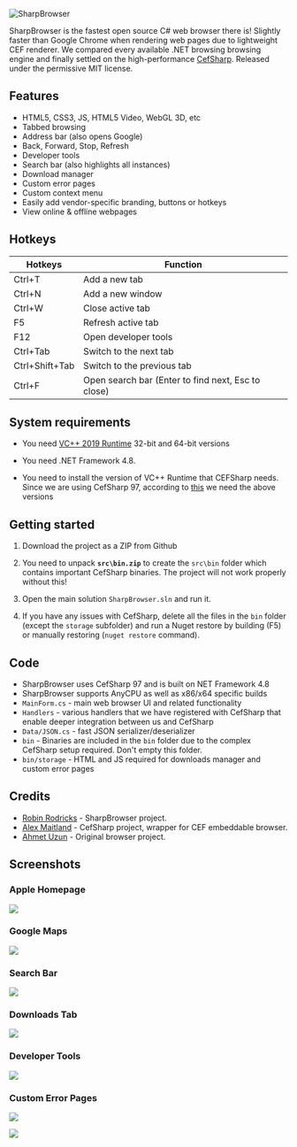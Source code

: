 ![SharpBrowser](https://github.com/sharpbrowser/SharpBrowser/raw/master/images/logo3.png)

SharpBrowser is the fastest open source C# web browser there is! Slightly faster than Google Chrome when rendering web pages due to lightweight CEF renderer. We compared every available .NET browsing browsing engine and finally settled on the high-performance [CefSharp](https://github.com/cefsharp/CefSharp/). Released under the permissive MIT license.

## Features

- HTML5, CSS3, JS, HTML5 Video, WebGL 3D, etc
- Tabbed browsing
- Address bar (also opens Google)
- Back, Forward, Stop, Refresh
- Developer tools
- Search bar (also highlights all instances)
- Download manager
- Custom error pages
- Custom context menu
- Easily add vendor-specific branding, buttons or hotkeys
- View online & offline webpages

## Hotkeys

Hotkeys | Function
------------ | -------------
Ctrl+T		| Add a new tab
Ctrl+N		| Add a new window
Ctrl+W		| Close active tab
F5			| Refresh active tab
F12			| Open developer tools
Ctrl+Tab	| Switch to the next tab
Ctrl+Shift+Tab	| Switch to the previous tab
Ctrl+F		| Open search bar (Enter to find next, Esc to close)


## System requirements

- You need [VC++ 2019 Runtime](https://aka.ms/vs/17/release/vc_redist.x64.exe) 32-bit and 64-bit versions

- You need .NET Framework 4.8.

- You need to install the version of VC++ Runtime that CEFSharp needs. Since we are using CefSharp 97, according to [this](https://github.com/cefsharp/CefSharp/#release-branches) we need the above versions


## Getting started

1. Download the project as a ZIP from Github

2. You need to unpack **`src\bin.zip`** to create the `src\bin` folder which contains important CefSharp binaries. The project will not work properly without this!

3. Open the main solution `SharpBrowser.sln` and run it.

4. If you have any issues with CefSharp, delete all the files in the `bin` folder (except the `storage` subfolder) and run a Nuget restore by building (F5) or manually restoring (`nuget restore` command).


## Code

- SharpBrowser uses CefSharp 97 and is built on NET Framework 4.8
- SharpBrowser supports AnyCPU as well as x86/x64 specific builds
- `MainForm.cs` - main web browser UI and related functionality
- `Handlers` - various handlers that we have registered with CefSharp that enable deeper integration between us and CefSharp
- `Data/JSON.cs` - fast JSON serializer/deserializer
- `bin` - Binaries are included in the `bin` folder due to the complex CefSharp setup required. Don't empty this folder.
- `bin/storage` - HTML and JS required for downloads manager and custom error pages

## Credits

- [Robin Rodricks](https://github.com/robinrodricks) - SharpBrowser project.
- [Alex Maitland](https://github.com/amaitland) - CefSharp project, wrapper for CEF embeddable browser.
- [Ahmet Uzun](https://github.com/postacik) - Original browser project.

## Screenshots

### Apple Homepage

![](https://github.com/sharpbrowser/SharpBrowser/raw/master/images/1.png)

### Google Maps

![](https://github.com/sharpbrowser/SharpBrowser/raw/master/images/2.png)

### Search Bar

![](https://github.com/sharpbrowser/SharpBrowser/raw/master/images/search.png)

### Downloads Tab

![](https://github.com/sharpbrowser/SharpBrowser/raw/master/images/3.png)

### Developer Tools

![](https://github.com/sharpbrowser/SharpBrowser/raw/master/images/4.png)

### Custom Error Pages

![](https://github.com/sharpbrowser/SharpBrowser/raw/master/images/error1.png)

![](https://github.com/sharpbrowser/SharpBrowser/raw/master/images/error2.png)

